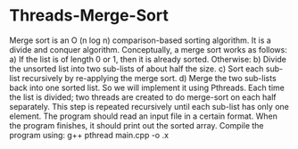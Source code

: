 # Threads-Merge-Sort
Merge sort is an O (n log n) comparison-based sorting algorithm. It is a divide and
conquer algorithm. Conceptually, a merge sort works as follows:
a) If the list is of length 0 or 1, then it is already sorted. Otherwise:
b) Divide the unsorted list into two sub-lists of about half the size.
c) Sort each sub-list recursively by re-applying the merge sort.
d) Merge the two sub-lists back into one sorted list.
So we will implement it using Pthreads. Each time the list is divided;
two threads are created to do merge-sort on each half separately. This step is
repeated recursively until each sub-list has only one element.
The program should read an input file in a certain format.
When the program finishes, it should print out the sorted array.
Compile the program using: g++ pthread main.cpp -o .x
